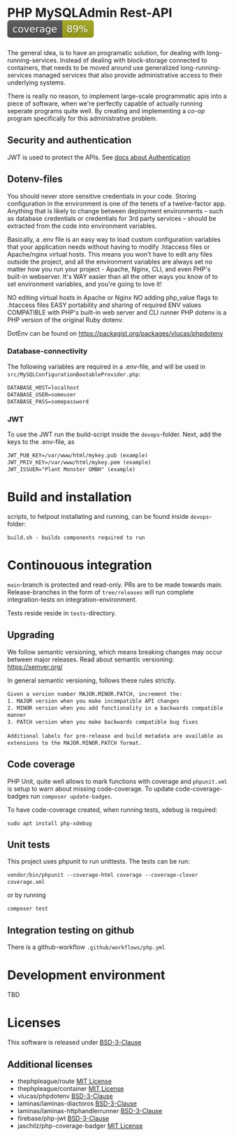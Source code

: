 # PHP MySQLAdmin Rest-API ![Code Coverage](https://raw.githubusercontent.com/newsworthy39/php-mysqladmin-rest/master/.github/badges/coverage.svg)

The general idea, is to have an programatic solution, for dealing with long-running-services.
Instead of dealing with block-storage connected to containers, that needs to be moved around
use generalized long-running-services managed services that also provide administrative access
to their underlying systems.

There is really no reason, to implement large-scale programmatic apis into a
piece of software, when we're perfectly capable of actually running seperate
programs quite well. By creating and implementing a _co-op_ program specifically for this administrative problem.

## Security and authentication

JWT is used to protect the APIs. See [docs about Authentication](https://github.com/newsworthy39/php-mysqladmin-rest/docs/authentication.md)

## Dotenv-files

You should never store sensitive credentials in your code. Storing configuration in the environment is one of the tenets of a twelve-factor app. Anything that is likely to change between deployment environments – such as database credentials or credentials for 3rd party services – should be extracted from the code into environment variables.

Basically, a .env file is an easy way to load custom configuration variables that your application needs without having to modify .htaccess files or Apache/nginx virtual hosts. This means you won't have to edit any files outside the project, and all the environment variables are always set no matter how you run your project - Apache, Nginx, CLI, and even PHP's built-in webserver. It's WAY easier than all the other ways you know of to set environment variables, and you're going to love it!

NO editing virtual hosts in Apache or Nginx
NO adding php_value flags to .htaccess files
EASY portability and sharing of required ENV values
COMPATIBLE with PHP's built-in web server and CLI runner
PHP dotenv is a PHP version of the original Ruby dotenv.

DotEnv can be found on https://packagist.org/packages/vlucas/phpdotenv

### Database-connectivity

The following variables are required in a .env-file, and will be used in `src/MySQLConfigurationBootableProvider.php`:

    DATABASE_HOST=localhost
    DATABASE_USER=someuser
    DATABASE_PASS=somepassword

### JWT

To use the JWT run the build-script inside the `devops`-folder. Next, add the keys to the .env-file, as

    JWT_PUB_KEY=/var/www/html/mykey.pub (example)
    JWT_PRIV_KEY=/var/www/html/mykey.pem (example)
    JWT_ISSUER="Plant Monster GMBH" (example)

# Build and installation

scripts, to helpout installating and running, can be found inside `devops`-folder:

    build.sh - builds components required to run

# Continouous integration

`main`-branch is protected and read-only. PRs are to be made towards main. 
Release-branches in the form of `tree/releases` will run complete integration-tests on integration-environment.

Tests reside reside in `tests`-directory.

## Upgrading

We follow semantic versioning, which means breaking changes may occur between major releases. Read about semantic versioning: https://semver.org/

In general semantic versioning, follows these rules strictly.

    Given a version number MAJOR.MINOR.PATCH, increment the:
    1. MAJOR version when you make incompatible API changes
    2. MINOR version when you add functionality in a backwards compatible manner
    3. PATCH version when you make backwards compatible bug fixes
    
    Additional labels for pre-release and build metadata are available as extensions to the MAJOR.MINOR.PATCH format.

## Code coverage

PHP Unit, quite well allows to mark functions with coverage and `phpunit.xml` is setup to warn about missing code-coverage. To update code-coverage-badges run `composer update-badges`. 

To have code-coverage created, when running tests, xdebug is required:

    sudo apt install php-xdebug

## Unit tests

This project uses phpunit to run unittests. The tests can be run:

    vendor/bin/phpunit --coverage-html coverage --coverage-clover coverage.xml

or by running

    composer test

## Integration testing on github

There is a github-workflow `.github/workflows/php.yml`

# Development environment
TBD

# Licenses

This software is released under [BSD-3-Clause](https://github.com/newsworthy39/php-mysqladmin-rest)

## Additional licenses

* thephpleague/route [MIT License](https://github.com/thephpleague/route)
* thephpleague/container [MIT License](https://github.com/thephpleague/container)
* vlucas/phpdotenv [BSD-3-Clause](https://github.com/vlucas/phpdotenv/)
* laminas/laminas-diactoros [BSD-3-Clause](https://github.com/laminas/laminas-diactoros)
* laminas/laminas-httphandlerrunner [BSD-3-Clause](https://github.com/laminas/laminas-httphandlerrunner)
* firebase/php-jwt [BSD-3-Clause](https://github.com/firebase/php-jwt)
* jaschilz/php-coverage-badger [MIT License](https://github.com/JASchilz/PHPCoverageBadge)
